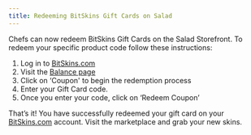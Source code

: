 ```yaml
---
title: Redeeming BitSkins Gift Cards on Salad
---
```


Chefs can now redeem BitSkins Gift Cards on the Salad Storefront. To redeem your specific product code follow these
instructions:

1. Log in to [BitSkins.com](http://bitskins.com)
2. Visit the [Balance page](http://bitskins.com/wallet)
3. Click on ‘Coupon' to begin the redemption process
4. Enter your Gift Card code.
5. Once you enter your code, click on ‘Redeem Coupon’

That’s it! You have successfully redeemed your gift card on your [BitSkins.com](http://bitskins.com) account. Visit the
marketplace and grab your new skins.
